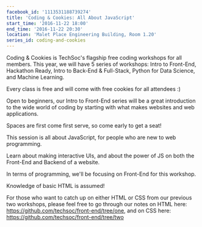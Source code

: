 ```yaml
---
facebook_id: '1113531188739274'
title: 'Coding & Cookies: All About JavaScript'
start_time: '2016-11-22 18:00'
end_time: '2016-11-22 20:30'
location: 'Malet Place Engineering Building, Room 1.20'
series_id: coding-and-cookies
---
```


Coding & Cookies is TechSoc's flagship free coding workshops for all members. This year, we will have 5 series of workshops: Intro to Front-End, Hackathon Ready, Intro to Back-End & Full-Stack, Python for Data Science, and Machine Learning.  
  
Every class is free and will come with free cookies for all attendees  :)   
  
Open to beginners, our Intro to Front-End series will be a great introduction to the wide world of coding by starting with what makes websites and web applications.  
  
Spaces are first come first serve, so come early to get a seat!  
  
This session is all about JavaScript, for people who are new to web programming.  
  
Learn about making interactive UIs, and about the power of JS on both the Front-End and Backend of a website.   
  
In terms of programming, we'll be focusing on Front-End for this workshop.  
  
Knowledge of basic HTML is assumed!  
  
For those who want to catch up on either HTML or CSS from our previous two workshops, please feel free to go through our notes on HTML here: https://github.com/techsoc/front-end/tree/one, and on CSS here: https://github.com/techsoc/front-end/tree/two
